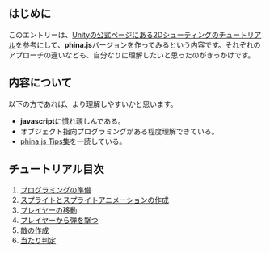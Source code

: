 ## はじめに
このエントリーは、[Unityの公式ページにある2Dシューティングのチュートリアル](https://unity3d.com/jp/learn/tutorials/projects/2d-shooting-game-jp)を参考にして、**phina.js**バージョンを作ってみるという内容です。それぞれのアプローチの違いなども、自分なりに理解したいと思ったのがきっかけです。

## 内容について
以下の方であれば、より理解しやすいかと思います。

- **javascript**に慣れ親しんである。
- オブジェクト指向プログラミングがある程度理解できている。
- [phina.js Tips集](https://qiita.com/alkn203/items/bca3222f6b409382fe20)を一読している。

## チュートリアル目次
1. [プログラミングの準備](01-introduction.md)
1. [スプライトとスプライトアニメーションの作成](02-sprite.md)
1. [プレイヤーの移動](03-moveplayer.md)
1. [プレイヤーから弾を撃つ](04-playershot.md)
1. [敵の作成](05-enemy.md)
1. [当たり判定](https://keeponcoding.hatenablog.com/entry/2019/06/20/172305)
